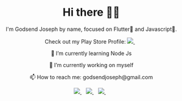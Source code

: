 <h1 align='center'>Hi there 👋🏾</h1>

<p align='center'>I'm Godsend Joseph by name, focused on Flutter💙 and Javascript💛. </p>

<p align='center'>Check out my Play Store Profile: <a href="https://play.google.com/store/apps/developer?id=View+Us">
  <img src="https://www.google.com/url?sa=i&url=https%3A%2F%2Fmedium.com%2Facquaint-softtech%2Fhow-to-publish-app-on-play-store-step-by-step-guide-2b08490cbf46&psig=AOvVaw0tbei3bI3aINnPWDA3GiYW&ust=1603635640854000&source=images&cd=vfe&ved=0CAIQjRxqFwoTCNidjfm2zewCFQAAAAAdAAAAABAD" />
</a>&nbsp;&nbsp;
</p>

<p align='center'>🌱 I’m currently learning Node Js</p>
<p align='center'> 🔭 I’m currently working on myself </p>
<p align='center'>📫 How to reach me: godsendjoseph@gmail.com</p>

<p align='center'>
<a href="https://twitter.com/godsend_joseph">
  <img src="https://img.shields.io/badge/twitter-%231DA1F2.svg?&style=for-the-badge&logo=twitter&logoColor=white" />
</a>&nbsp;&nbsp;
<a href="https://www.linkedin.com/in/godsend-joseph-80a6ab188/">
  <img src="https://img.shields.io/badge/linkedin-%230077B5.svg?&style=for-the-badge&logo=linkedin&logoColor=white" />
</a>&nbsp;&nbsp;
<a href="mailto:godsendjoseph@gmail.com">
  <img src="https://img.shields.io/badge/email me-%23D14836.svg?&style=for-the-badge&logo=gmail&logoColor=white" />
</a>&nbsp;&nbsp;
</p>

<!--
**quiet-programmer/quiet-programmer** is a ✨ _special_ ✨ repository because its `README.md` (this file) appears on your GitHub profile.

Here are some ideas to get you started:

- 🔭 I’m currently working on ...
- 🌱 I’m currently learning ...
- 👯 I’m looking to collaborate on ...
- 🤔 I’m looking for help with ...
- 💬 Ask me about ...
- 📫 How to reach me: ...
- 😄 Pronouns: ...
- ⚡ Fun fact: ...
-->
